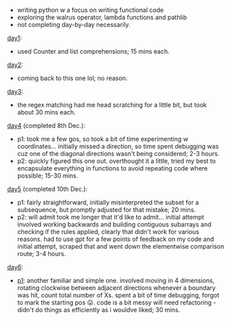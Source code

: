 - writing python w a focus on writing functional code
- exploring the walrus operator, lambda functions and pathlib
- not completing day-by-day necessarily.

[day1](https://adventofcode.com/2024/day/1):
- used Counter and list comprehensions; 15 mins each.

[day2](https://adventofcode.com/2024/day/2):
- coming back to this one lol; no reason.

[day3](https://adventofcode.com/2024/day/3):
- the regex matching had me head scratching for a little bit, but took about 30 mins each.

[day4](https://adventofcode.com/2024/day/4) (completed 8th Dec.):
- p1: took me a few gos, so took a bit of time experimenting w coordinates... initially missed a direction, so time spent debugging was cuz one of the diagonal directions wasn't being considered; 2-3 hours.
- p2: quickly figured this one out. overthought it a little, tried my best to encapsulate everything in functions to avoid repeating code where possible; 15-30 mins.

[day5](https://adventofcode.com/2024/day/5) (completed 10th Dec.):
- p1: fairly straightforward, initially misinterpreted the subset for a subsequence, but promptly adjusted for that mistake; 20 mins.
- p2: will admit took me longer that it'd like to admit... initial attempt involved working backwards and building contiguous subarrays and checking if the rules applied, clearly that didn't work for various reasons. had to use gpt for a few points of feedback on my code and initial attempt, scraped that and went down the elementwise comparison route; 3-4 hours.

[day6](https://adventofcode.com/2024/day/6):
- [p1](day6/p1.py): another familiar and simple one. involved moving in 4 dimensions, rotating clockwise between adjacent directions whenever a boundary was hit, count total number of Xs. spent a bit of time debugging, forgot to mark the starting pos 😛. code is a bit messy will need refactoring - didn't do things as efficiently as i wouldve liked; 30 mins.
